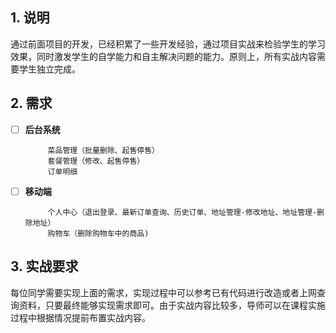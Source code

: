 ## 1. 说明

通过前面项目的开发，已经积累了一些开发经验，通过项目实战来检验学生的学习效果，同时激发学生的自学能力和自主解决问题的能力。原则上，所有实战内容需要学生独立完成。

## 2. 需求

- [ ] **后台系统**
        
        ​	菜品管理（批量删除、起售停售）
        ​	套餐管理（修改、起售停售）
        ​	订单明细
        
- [ ] **移动端**
        
        ​	个人中心（退出登录、最新订单查询、历史订单、地址管理-修改地址、地址管理-删除地址）
        ​	购物车（删除购物车中的商品)

## 3. 实战要求

每位同学需要实现上面的需求，实现过程中可以参考已有代码进行改造或者上网查询资料，只要最终能够实现需求即可。由于实战内容比较多，导师可以在课程实施过程中根据情况提前布置实战内容。
